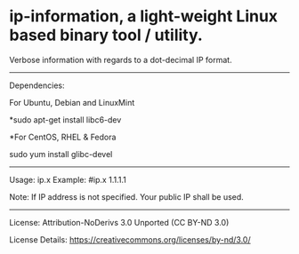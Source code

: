 # ip-information, a light-weight Linux based binary tool / utility.
Verbose information with regards to a dot-decimal IP format.
_____________________________________________________________________
Dependencies:

For Ubuntu, Debian and LinuxMint

*sudo apt-get install libc6-dev 

*For CentOS, RHEL & Fedora

sudo yum install glibc-devel
_____________________________________________________________________
Usage: ip.x <IP>
Example: #ip.x 1.1.1.1

Note: If IP address is not specified. Your public IP shall be used.
_____________________________________________________________________
License: Attribution-NoDerivs 3.0 Unported (CC BY-ND 3.0)

License Details: https://creativecommons.org/licenses/by-nd/3.0/
